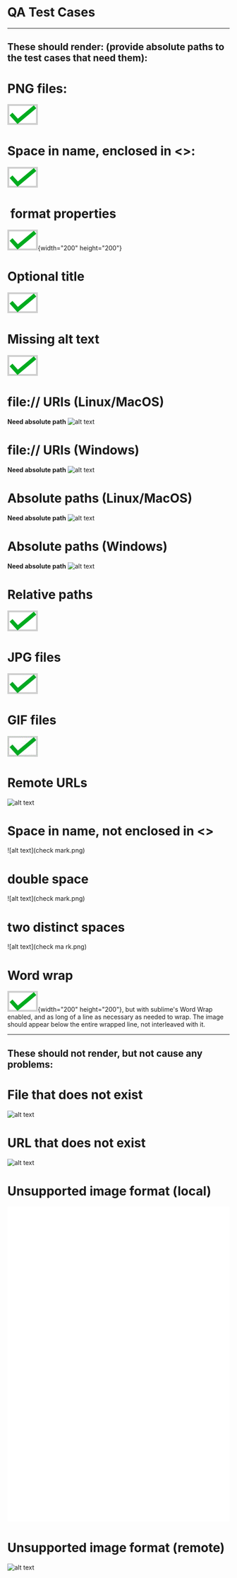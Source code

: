 # QA Test Cases

------------
These should render: (provide absolute paths to the test cases that need them):
------------

# PNG files:
![alt text](checkmark.png)

# Space in name, enclosed in <>:
![alt text](<check mark.png>)

# <img> format properties
![alt text](checkmark.png){width="200" height="200"}

# Optional title
![alt text](checkmark.png "title")

# Missing alt text
![](checkmark.png)

# file:// URIs (Linux/MacOS)
**Need absolute path**
![alt text](file:///path/to/checkmark.png)

# file:// URIs (Windows)
**Need absolute path**
![alt text](file://C:/path/to/checkmark.png)

# Absolute paths (Linux/MacOS)
**Need absolute path**
![alt text](/path/to/checkmark.png)

# Absolute paths (Windows)
**Need absolute path**
![alt text](C:/path/to/checkmark.png)

# Relative paths
![alt text](../checkmark.png)

# JPG files
![alt text](checkmark.jpg)

# GIF files
![alt text](checkmark.gif)

# Remote URLs
![alt text](https://www.google.com/images/branding/googlelogo/2x/googlelogo_color_272x92dp.png)

# Space in name, not enclosed in <>
![alt text](check mark.png)

# double space
![alt text](check  mark.png)

# two distinct spaces
![alt text](check ma rk.png)

# Word wrap
![alt text](checkmark.png){width="200" height="200"}, but with sublime's Word Wrap enabled,
and as long of a line as necessary as needed to wrap. The image should appear
below the entire wrapped line, not interleaved with it.

------------
These should not render, but not cause any problems:
------------

# File that does not exist
![alt text](missing-file.png)

# URL that does not exist
![alt text](https://www.google.com/doesnotexist2222.png)

# Unsupported image format (local)
![alt text](checkmark.svg)

# Unsupported image format (remote)
![alt text](https://api.travis-ci.org/xsleonard/go-merkle.svg)
